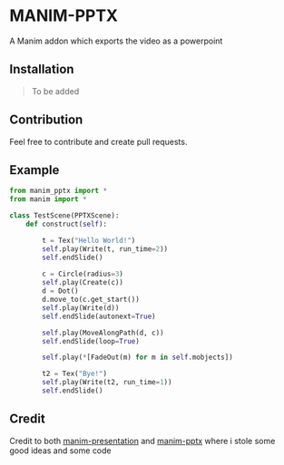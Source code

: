# MANIM-PPTX

A Manim addon which exports the video as a powerpoint

## Installation

> To be added

## Contribution

Feel free to contribute and create pull requests.

## Example

```python
from manim_pptx import *
from manim import *

class TestScene(PPTXScene):
    def construct(self):

        t = Tex("Hello World!")
        self.play(Write(t, run_time=2))
        self.endSlide()
        
        c = Circle(radius=3)
        self.play(Create(c))
        d = Dot()
        d.move_to(c.get_start())
        self.play(Write(d))
        self.endSlide(autonext=True)

        self.play(MoveAlongPath(d, c))
        self.endSlide(loop=True)

        self.play(*[FadeOut(m) for m in self.mobjects])

        t2 = Tex("Bye!")
        self.play(Write(t2, run_time=1))
        self.endSlide()
```

## Credit
Credit to both [manim-presentation](https://github.com/galatolofederico/manim-presentation) and [manim-pptx](https://github.com/yoshiask/manim-pptx) where i stole some good ideas and some code